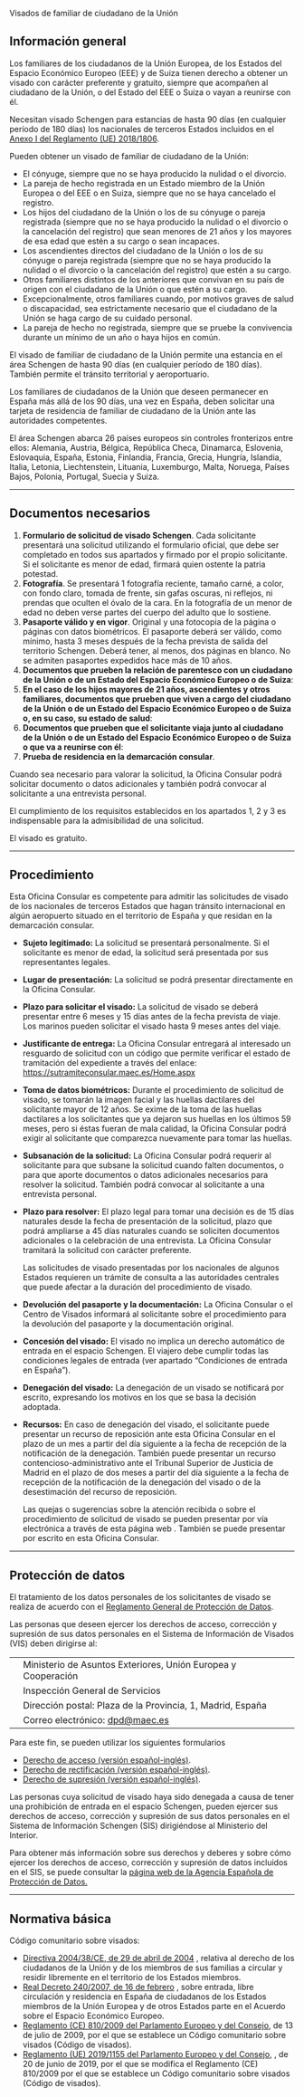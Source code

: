  Visados de familiar de ciudadano de la Unión

  Información general
-------------------

 Los familiares de los ciudadanos de la Unión Europea, de los Estados del Espacio Económico Europeo (EEE) y de Suiza tienen derecho a obtener un visado con carácter preferente y gratuito, siempre que acompañen al ciudadano de la Unión, o del Estado del EEE o Suiza o vayan a reunirse con él.

  Necesitan visado Schengen para estancias de hasta 90 días (en cualquier período de 180 días) los nacionales de terceros Estados incluidos en el [Anexo I del Reglamento (UE) 2018/1806](https://eur-lex.europa.eu/legal-content/ES/TXT/PDF/?uri=CELEX:32018R1806&from=EN). 

 Pueden obtener un visado de familiar de ciudadano de la Unión:

 * El cónyuge, siempre que no se haya producido la nulidad o el divorcio.
* La pareja de hecho registrada en un Estado miembro de la Unión Europea o del EEE o en Suiza, siempre que no se haya cancelado el registro.
* Los hijos del ciudadano de la Unión o los de su cónyuge o pareja registrada (siempre que no se haya producido la nulidad o el divorcio o la cancelación del registro) que sean menores de 21 años y los mayores de esa edad que estén a su cargo o sean incapaces.
* Los ascendientes directos del ciudadano de la Unión o los de su cónyuge o pareja registrada (siempre que no se haya producido la nulidad o el divorcio o la cancelación del registro) que estén a su cargo.
* Otros familiares distintos de los anteriores que convivan en su país de origen con el ciudadano de la Unión o que estén a su cargo.
* Excepcionalmente, otros familiares cuando, por motivos graves de salud o discapacidad, sea estrictamente necesario que el ciudadano de la Unión se haga cargo de su cuidado personal.
* La pareja de hecho no registrada, siempre que se pruebe la convivencia durante un mínimo de un año o haya hijos en común.

 El visado de familiar de ciudadano de la Unión permite una estancia en el área Schengen de hasta 90 días (en cualquier período de 180 días). También permite el tránsito territorial y aeroportuario.

 Los familiares de ciudadanos de la Unión que deseen permanecer en España más allá de los 90 días, una vez en España, deben solicitar una tarjeta de residencia de familiar de ciudadano de la Unión ante las autoridades competentes.

 El área Schengen abarca 26 países europeos sin controles fronterizos entre ellos: Alemania, Austria, Bélgica, República Checa, Dinamarca, Eslovenia, Eslovaquia, España, Estonia, Finlandia, Francia, Grecia, Hungría, Islandia, Italia, Letonia, Liechtenstein, Lituania, Luxemburgo, Malta, Noruega, Países Bajos, Polonia, Portugal, Suecia y Suiza.

 

---

 Documentos necesarios
---------------------

 1. **Formulario de solicitud de visado Schengen**. Cada solicitante presentará una solicitud utilizando el formulario oficial, que debe ser completado en todos sus apartados y firmado por el propio solicitante. Si el solicitante es menor de edad, firmará quien ostente la patria potestad.
2. **Fotografía**. Se presentará 1 fotografía reciente, tamaño carné, a color, con fondo claro, tomada de frente, sin gafas oscuras, ni reflejos, ni prendas que oculten el óvalo de la cara. En la fotografía de un menor de edad no deben verse partes del cuerpo del adulto que lo sostiene.
3. **Pasaporte válido y en vigor**. Original y una fotocopia de la página o páginas con datos biométricos. El pasaporte deberá ser válido, como mínimo, hasta 3 meses después de la fecha prevista de salida del territorio Schengen. Deberá tener, al menos, dos páginas en blanco. No se admiten pasaportes expedidos hace más de 10 años.
4. **Documentos que prueben la relación de parentesco con un ciudadano de la Unión o de un Estado del Espacio Económico Europeo o de Suiza**:
5. **En el caso de los hijos mayores de 21 años, ascendientes y otros familiares, documentos que prueben que viven a cargo del ciudadano de la Unión o de un Estado del Espacio Económico Europeo o de Suiza o, en su caso, su estado de salud**:
6. **Documentos que prueben que el solicitante viaja junto al ciudadano de la Unión o de un Estado del Espacio Económico Europeo o de Suiza o que va a reunirse con él**:
7. **Prueba de residencia en la demarcación consular**.

 Cuando sea necesario para valorar la solicitud, la Oficina Consular podrá solicitar documento o datos adicionales y también podrá convocar al solicitante a una entrevista personal.

 El cumplimiento de los requisitos establecidos en los apartados 1, 2 y 3 es indispensable para la admisibilidad de una solicitud.

  El visado es gratuito. 

 

---

 Procedimiento
-------------

 Esta Oficina Consular es competente para admitir las solicitudes de visado de los nacionales de terceros Estados que hagan tránsito internacional en algún aeropuerto situado en el territorio de España y que residan en la demarcación consular.

 * **Sujeto legitimado:** La solicitud se presentará personalmente. Si el solicitante es menor de edad, la solicitud será presentada por sus representantes legales.
* **Lugar de presentación:** La solicitud se podrá presentar directamente en la Oficina Consular.
* **Plazo para solicitar el visado:** La solicitud de visado se deberá presentar entre 6 meses y 15 días antes de la fecha prevista de viaje. Los marinos pueden solicitar el visado hasta 9 meses antes del viaje.
* **Justificante de entrega:** La Oficina Consular entregará al interesado un resguardo de solicitud con un código que permite verificar el estado de tramitación del expediente a través del enlace: https://sutramiteconsular.maec.es/Home.aspx
* **Toma de datos biométricos:** Durante el procedimiento de solicitud de visado, se tomarán la imagen facial y las huellas dactilares del solicitante mayor de 12 años. Se exime de la toma de las huellas dactilares a los solicitantes que ya dejaron sus huellas en los últimos 59 meses, pero si éstas fueran de mala calidad, la Oficina Consular podrá exigir al solicitante que comparezca nuevamente para tomar las huellas.
* **Subsanación de la solicitud:** La Oficina Consular podrá requerir al solicitante para que subsane la solicitud cuando falten documentos, o para que aporte documentos o datos adicionales necesarios para resolver la solicitud. También podrá convocar al solicitante a una entrevista personal.
* **Plazo para resolver:** El plazo legal para tomar una decisión es de 15 días naturales desde la fecha de presentación de la solicitud, plazo que podrá ampliarse a 45 días naturales cuando se soliciten documentos adicionales o la celebración de una entrevista. La Oficina Consular tramitará la solicitud con carácter preferente. 

  Las solicitudes de visado presentadas por los nacionales de algunos Estados requieren un trámite de consulta a las autoridades centrales que puede afectar a la duración del procedimiento de visado.
* **Devolución del pasaporte y la documentación:** La Oficina Consular o el Centro de Visados informará al solicitante sobre el procedimiento para la devolución del pasaporte y la documentación original.
* **Concesión del visado:** El visado no implica un derecho automático de entrada en el espacio Schengen. El viajero debe cumplir todas las condiciones legales de entrada (ver apartado “Condiciones de entrada en España”).
* **Denegación del visado:** La denegación de un visado se notificará por escrito, expresando los motivos en los que se basa la decisión adoptada.
* **Recursos:** En caso de denegación del visado, el solicitante puede presentar un recurso de reposición ante esta Oficina Consular en el plazo de un mes a partir del día siguiente a la fecha de recepción de la notificación de la denegación. También puede presentar un recurso contencioso-administrativo ante el Tribunal Superior de Justicia de Madrid en el plazo de dos meses a partir del día siguiente a la fecha de recepción de la notificación de la denegación del visado o de la desestimación del recurso de reposición.

  Las quejas o sugerencias sobre la atención recibida o sobre el procedimiento de solicitud de visado se pueden presentar por vía electrónica a través de esta página web . También se puede presentar por escrito en esta Oficina Consular. 

 

---

 Protección de datos
-------------------

  El tratamiento de los datos personales de los solicitantes de visado se realiza de acuerdo con el [Reglamento General de Protección de Datos](https://www.boe.es/doue/2016/119/L00001-00088.pdf). 

 Las personas que deseen ejercer los derechos de acceso, corrección y supresión de sus datos personales en el Sistema de Información de Visados (VIS) deben dirigirse al: 

  

|  |  |
| --- | --- |
|  | Ministerio de Asuntos Exteriores, Unión Europea y Cooperación |
|  | Inspección General de Servicios |
|  | Dirección postal: Plaza de la Provincia, 1, Madrid, España |
|  |  Correo electrónico: [dpd@maec.es](mailto:dpd@maec.es) |

 

Para este fin, se pueden utilizar los siguientes formularios

 * [Derecho de acceso (versión español-inglés)](https://www.exteriores.gob.es/Documents/DocumentosSC/Visados/vis-dcho-acceso-es-en.docx).
* [Derecho de rectificación (versión español-inglés)](https://www.exteriores.gob.es/Documents/DocumentosSC/Visados/vis-dcho-rectificacion-es-en.docx).
* [Derecho de supresión (versión español-inglés)](https://www.exteriores.gob.es/Documents/DocumentosSC/Visados/vis-dcho-supresion-es-en.docx).

 Las personas cuya solicitud de visado haya sido denegada a causa de tener una prohibición de entrada en el espacio Schengen, pueden ejercer sus derechos de acceso, corrección y supresión de sus datos personales en el Sistema de Información Schengen (SIS) dirigiéndose al Ministerio del Interior.

  Para obtener más información sobre sus derechos y deberes y sobre cómo ejercer los derechos de acceso, corrección y supresión de datos incluidos en el SIS, se puede consultar la [página web de la Agencia Española de Protección de Datos.](https://www.aepd.es/es/derechos-y-deberes/conoce-tus-derechos/derechos-schengen) 

 

---

 Normativa básica
----------------

 Código comunitario sobre visados:

 * [Directiva 2004/38/CE, de 29 de abril de 2004](https://eur-lex.europa.eu/legal-content/ES/TXT/PDF/?uri=CELEX:02004L0038-20110616&from=ES) , relativa al derecho de los ciudadanos de la Unión y de los miembros de sus familias a circular y residir libremente en el territorio de los Estados miembros.
* [Real Decreto 240/2007, de 16 de febrero](https://www.boe.es/buscar/act.php?id=BOE-A-2007-4184) , sobre entrada, libre circulación y residencia en España de ciudadanos de los Estados miembros de la Unión Europea y de otros Estados parte en el Acuerdo sobre el Espacio Económico Europeo.
* [Reglamento (CE) 810/2009 del Parlamento Europeo y del Consejo](https://eur-lex.europa.eu/legal-content/ES/TXT/PDF/?uri=CELEX:32009R0810&from=ES), de 13 de julio de 2009, por el que se establece un Código comunitario sobre visados (Código de visados).
* [Reglamento (UE) 2019/1155 del Parlamento Europeo y del Consejo](https://eur-lex.europa.eu/legal-content/ES/TXT/PDF/?uri=CELEX:32019R1155&from=ES), , de 20 de junio de 2019, por el que se modifica el Reglamento (CE) 810/2009 por el que se establece un Código comunitario sobre visados (Código de visados).

  
